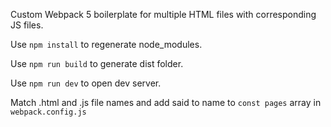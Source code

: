 Custom Webpack 5 boilerplate for multiple HTML files with corresponding JS files.

Use `npm install` to regenerate node_modules.

Use `npm run build` to generate dist folder.

Use `npm run dev` to open dev server.

Match .html and .js file names and add said to name to `const pages` array in `webpack.config.js`
